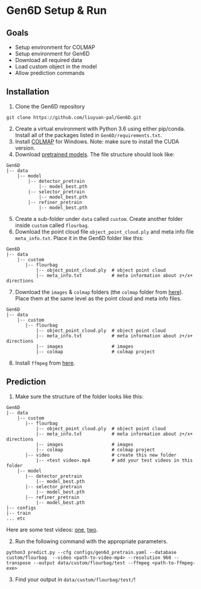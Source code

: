 # Gen6D Setup & Run 

## Goals 
- Setup environment for COLMAP
- Setup environment for Gen6D
- Download all required data
- Load custom object in the model 
- Allow prediction commands


## Installation
1. Clone the Gen6D repository
```
git clone https://github.com/liuyuan-pal/Gen6D.git
```
2. Create a virtual environment with Python 3.6 using either pip/conda. Install all of the packages listed in `Gen6D/requirements.txt`.
3. Install [COLMAP](https://github.com/colmap/colmap/releases) for Windows. Note: make sure to install the CUDA version.
4. Download [pretrained models](https://connecthkuhk-my.sharepoint.com/personal/yuanly_connect_hku_hk/_layouts/15/onedrive.aspx?ga=1&id=%2Fpersonal%2Fyuanly%5Fconnect%5Fhku%5Fhk%2FDocuments%2FGen6D%2Fgen6d%5Fpretrain%2Etar%2Egz&parent=%2Fpersonal%2Fyuanly%5Fconnect%5Fhku%5Fhk%2FDocuments%2FGen6D). The file structure should look like:
```
Gen6D
|-- data
    |-- model
        |-- detector_pretrain
            |-- model_best.pth
        |-- selector_pretrain
            |-- model_best.pth
        |-- refiner_pretrain
            |-- model_best.pth
```
5. Create a sub-folder under `data` called `custom`. Create another folder inside `custom` called `flourbag`.
6. Download the point cloud file `object_point_cloud.ply` and meta info file `meta_info.txt`. Place it in the Gen6D folder like this:
```
Gen6D
|-- data
    |-- custom
       |-- flourbag
           |-- object_point_cloud.ply  # object point cloud
           |-- meta_info.txt           # meta information about z+/x+ directions
```
7. Download the `images` & `colmap` folders (the `colmap` folder from [here](https://drive.google.com/file/d/1P2FH44IPs8T06AOrQTUsYm2QG5PnJeCB/view?usp=sharing)). Place them at the same level as the point cloud and meta info files.
```
Gen6D
|-- data
    |-- custom
       |-- flourbag
           |-- object_point_cloud.ply  # object point cloud
           |-- meta_info.txt           # meta information about z+/x+ directions
           |-- images                  # images
           |-- colmap                  # colmap project
```
8. Install `ffmpeg` from [here](https://ffmpeg.org/download.html).

## Prediction
1. Make sure the structure of the folder looks like this:
```
Gen6D
|-- data
    |-- custom
       |-- flourbag
           |-- object_point_cloud.ply  # object point cloud
           |-- meta_info.txt           # meta information about z+/x+ directions
           |-- images                  # images
           |-- colmap                  # colmap project
       |-- video                       # create this new folder
           |-- <test video>.mp4        # add your test videos in this folder
    |-- model
       |-- detector_pretrain
           |-- model_best.pth
       |-- selector_pretrain
           |-- model_best.pth
       |-- refiner_pretrain
           |-- model_best.pth
|-- configs
|-- train
... etc
```
Here are some test videos: [one](https://drive.google.com/file/d/1JKnF-5QEYT3pkxphOLmLf6sictPqqvLh/view?usp=sharing), [two](https://drive.google.com/file/d/1xPbDRDdQJ91d880f4CjgkjZZb-t8wuuP/view?usp=sharing).

2. Run the following command with the appropriate parameters.
```
python3 predict.py --cfg configs/gen6d_pretrain.yaml --database custom/flourbag  --video <path-to-video-mp4> --resolution 960 --transpose --output data/custom/flourbag/test --ffmpeg <path-to-ffmpeg-exe>
```
3. Find your output in `data/custom/flourbag/test/`!
